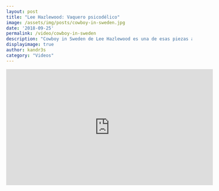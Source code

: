 ```yaml
---
layout: post
title: "Lee Hazlewood: Vaquero psicodélico"
image: /assets/img/posts/cowboy-in-sweden.jpg
date: '2018-09-25'
permalink: /video/cowboy-in-sweden
description: "Cowboy in Sweden de Lee Hazlewood es una de esas piezas artísticas atrapadas en nuestra realidad, pero que realmente parecen pertenecer a otro tiempo, a otro espacio."
displayimage: true
author: kandr3s
category: "Videos"
---
```

<iframe class="embedded" width="560" height="315" src="https://www.youtube-nocookie.com/embed/TbckREL8YKI" frameborder="0" allow="accelerometer; autoplay; encrypted-media; gyroscope; picture-in-picture" allowfullscreen></iframe>